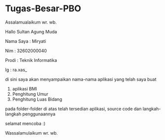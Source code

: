 # Tugas-Besar-PBO

Assalamualaikum wr. wb.

Hallo Sultan Agung Muda

Nama Saya : Miryati

Nim          : 32602000040

Prodi        : Teknik Informatika 
  
Ig           : ra.xas_

di sini saya akan menyampaikan nama-nama aplikasi yang telah saya buat

1. aplikasi BMI 
2. Penghitung Umur
3. Penghitung Luas Bidang

pada folder-folder di atas telah tersedian aplikasi, source code dan langkah-langkah penggunaannya 

selamat mencoba :)

Wassalamulaikum wr. wb.
